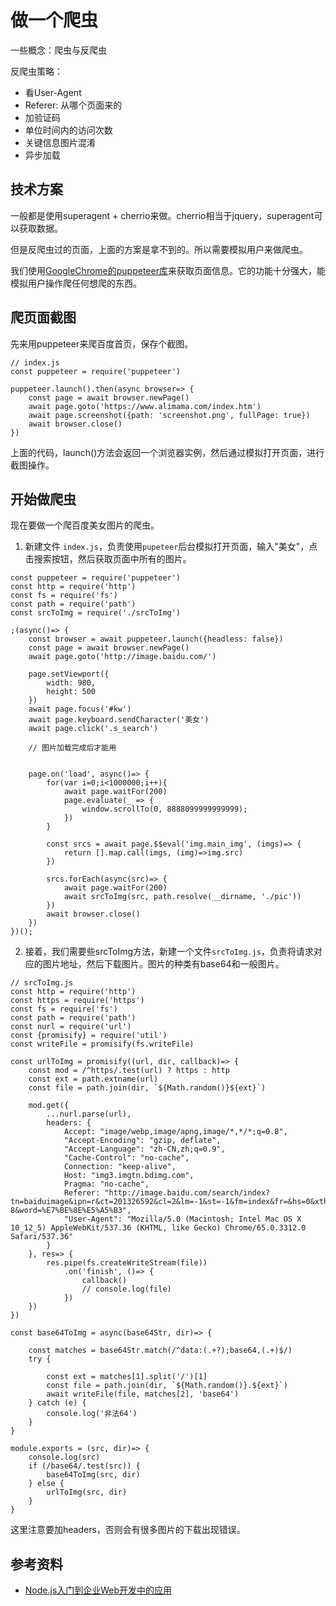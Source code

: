 # 做一个爬虫

一些概念：爬虫与反爬虫

反爬虫策略：
- 看User-Agent
- Referer: 从哪个页面来的
- 加验证码
- 单位时间内的访问次数
- 关键信息图片混淆
- 异步加载

## 技术方案

一般都是使用superagent + cherrio来做。cherrio相当于jquery，superagent可以获取数据。

但是反爬虫过的页面，上面的方案是拿不到的。所以需要模拟用户来做爬虫。

我们使用[GoogleChrome的puppeteer库](https://github.com/GoogleChrome/puppeteer)来获取页面信息。它的功能十分强大，能模拟用户操作爬任何想爬的东西。

## 爬页面截图

先来用puppeteer来爬百度首页，保存个截图。

```
// index.js
const puppeteer = require('puppeteer')

puppeteer.launch().then(async browser=> {
	const page = await browser.newPage()
	await page.goto('https://www.alimama.com/index.htm')
	await page.screenshot({path: 'screenshot.png', fullPage: true})
	await browser.close()
})
```

上面的代码，launch()方法会返回一个浏览器实例，然后通过模拟打开页面，进行截图操作。

## 开始做爬虫

现在要做一个爬百度美女图片的爬虫。

1. 新建文件 `index.js`，负责使用`pupeteer`后台模拟打开页面，输入"美女"，点击搜索按钮，然后获取页面中所有的图片。

```
const puppeteer = require('puppeteer')
const http = require('http')
const fs = require('fs')
const path = require('path')
const srcToImg = require('./srcToImg')

;(async()=> {
	const browser = await puppeteer.launch({headless: false})
	const page = await browser.newPage()
	await page.goto('http://image.baidu.com/')
	
	page.setViewport({
		width: 980,
		height: 500
	})
	await page.focus('#kw')
	await page.keyboard.sendCharacter('美女')
	await page.click('.s_search')
	
	// 图片加载完成后才能用
	
	
	page.on('load', async()=> {
		for(var i=0;i<1000000;i++){
			await page.waitFor(200)
			page.evaluate(_ => {
				window.scrollTo(0, 8888099999999999);
			})
		}
		
		const srcs = await page.$$eval('img.main_img', (imgs)=> {
			return [].map.call(imgs, (img)=>img.src)
		})
		
		srcs.forEach(async(src)=> {
			await page.waitFor(200)
			await srcToImg(src, path.resolve(__dirname, './pic'))
		})
		await browser.close()
	})
})();

```

2. 接着，我们需要些srcToImg方法，新建一个文件`srcToImg.js`，负责将请求对应的图片地址，然后下载图片。图片的种类有base64和一般图片。

```
// srcToImg.js
const http = require('http')
const https = require('https')
const fs = require('fs')
const path = require('path')
const nurl = require('url')
const {promisify} = require('util')
const writeFile = promisify(fs.writeFile)

const urlToImg = promisify((url, dir, callback)=> {
	const mod = /^https/.test(url) ? https : http
	const ext = path.extname(url)
	const file = path.join(dir, `${Math.random()}${ext}`)
	
	mod.get({
		...nurl.parse(url),
		headers: {
			Accept: "image/webp,image/apng,image/*,*/*;q=0.8",
			"Accept-Encoding": "gzip, deflate",
			"Accept-Language": "zh-CN,zh;q=0.9",
			"Cache-Control": "no-cache",
			Connection: "keep-alive",
			Host: "img3.imgtn.bdimg.com",
			Pragma: "no-cache",
			Referer: "http://image.baidu.com/search/index?tn=baiduimage&ipn=r&ct=201326592&cl=2&lm=-1&st=-1&fm=index&fr=&hs=0&xthttps=000000&sf=1&fmq=&pv=&ic=0&nc=1&z=&se=1&showtab=0&fb=0&width=&height=&face=0&istype=2&ie=utf-8&word=%E7%BE%8E%E5%A5%B3",
			"User-Agent": "Mozilla/5.0 (Macintosh; Intel Mac OS X 10_12_5) AppleWebKit/537.36 (KHTML, like Gecko) Chrome/65.0.3312.0 Safari/537.36"
		}
	}, res=> {
		res.pipe(fs.createWriteStream(file))
			.on('finish', ()=> {
				callback()
				// console.log(file)
			})
	})
})

const base64ToImg = async(base64Str, dir)=> {
	
	const matches = base64Str.match(/^data:(.+?);base64,(.+)$/)
	try {
		
		const ext = matches[1].split('/')[1]
		const file = path.join(dir, `${Math.random()}.${ext}`)
		await writeFile(file, matches[2], 'base64')
	} catch (e) {
		console.log('非法64')
	}
}

module.exports = (src, dir)=> {
	console.log(src)
	if (/base64/.test(src)) {
		base64ToImg(src, dir)
	} else {
		urlToImg(src, dir)
	}
}
```

这里注意要加headers，否则会有很多图片的下载出现错误。

## 参考资料

- [Node.js入门到企业Web开发中的应用](https://coding.imooc.com/class/146.html)











